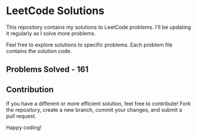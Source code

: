# LeetCode Solutions

This repository contains my solutions to LeetCode problems. I'll be updating it regularly as I solve more problems.

Feel free to explore solutions to specific problems. Each problem file contains the solution code.

## Problems Solved - 161

## Contribution

If you have a different or more efficient solution, feel free to contribute! Fork the repository, create a new branch, commit your changes, and submit a pull request.

Happy coding!